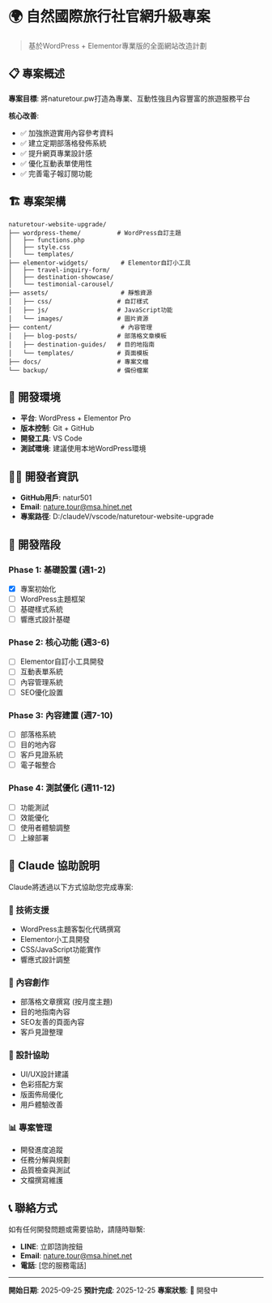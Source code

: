 # 🌍 自然國際旅行社官網升級專案

> 基於WordPress + Elementor專業版的全面網站改造計劃

## 📋 專案概述

**專案目標**: 將naturetour.pw打造為專業、互動性強且內容豐富的旅遊服務平台

**核心改善**:
- ✅ 加強旅遊實用內容參考資料
- ✅ 建立定期部落格發佈系統
- ✅ 提升網頁專業設計感
- ✅ 優化互動表單使用性
- ✅ 完善電子報訂閱功能

## 🏗️ 專案架構

```
naturetour-website-upgrade/
├── wordpress-theme/          # WordPress自訂主題
│   ├── functions.php
│   ├── style.css
│   └── templates/
├── elementor-widgets/         # Elementor自訂小工具
│   ├── travel-inquiry-form/
│   ├── destination-showcase/
│   └── testimonial-carousel/
├── assets/                    # 靜態資源
│   ├── css/                  # 自訂樣式
│   ├── js/                   # JavaScript功能
│   └── images/               # 圖片資源
├── content/                   # 內容管理
│   ├── blog-posts/           # 部落格文章模板
│   ├── destination-guides/   # 目的地指南
│   └── templates/            # 頁面模板
├── docs/                     # 專案文檔
└── backup/                   # 備份檔案
```

## 🚀 開發環境

- **平台**: WordPress + Elementor Pro
- **版本控制**: Git + GitHub
- **開發工具**: VS Code
- **測試環境**: 建議使用本地WordPress環境

## 👨‍💻 開發者資訊

- **GitHub用戶**: natur501
- **Email**: nature.tour@msa.hinet.net
- **專案路徑**: D:/claudeV/vscode/naturetour-website-upgrade

## 📅 開發階段

### Phase 1: 基礎設置 (週1-2)
- [x] 專案初始化
- [ ] WordPress主題框架
- [ ] 基礎樣式系統
- [ ] 響應式設計基礎

### Phase 2: 核心功能 (週3-6)
- [ ] Elementor自訂小工具開發
- [ ] 互動表單系統
- [ ] 內容管理系統
- [ ] SEO優化設置

### Phase 3: 內容建置 (週7-10)
- [ ] 部落格系統
- [ ] 目的地內容
- [ ] 客戶見證系統
- [ ] 電子報整合

### Phase 4: 測試優化 (週11-12)
- [ ] 功能測試
- [ ] 效能優化
- [ ] 使用者體驗調整
- [ ] 上線部署

## 🤝 Claude 協助說明

Claude將透過以下方式協助您完成專案:

### 🔧 技術支援
- WordPress主題客製化代碼撰寫
- Elementor小工具開發
- CSS/JavaScript功能實作
- 響應式設計調整

### 📝 內容創作
- 部落格文章撰寫 (按月度主題)
- 目的地指南內容
- SEO友善的頁面內容
- 客戶見證整理

### 🎨 設計協助
- UI/UX設計建議
- 色彩搭配方案
- 版面佈局優化
- 用戶體驗改善

### 📊 專案管理
- 開發進度追蹤
- 任務分解與規劃
- 品質檢查與測試
- 文檔撰寫維護

## 📞 聯絡方式

如有任何開發問題或需要協助，請隨時聯繫:
- **LINE**: 立即諮詢按鈕
- **Email**: nature.tour@msa.hinet.net
- **電話**: [您的服務電話]

---

**開始日期**: 2025-09-25
**預計完成**: 2025-12-25
**專案狀態**: 🚀 開發中